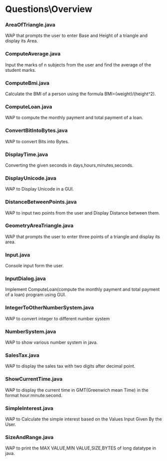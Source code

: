 # Questions\Overview 
### AreaOfTriangle.java
WAP that prompts the user to enter Base and Height of a triangle and display its Area.
### ComputeAverage.java
Input the marks of n subjects from the user and find the average of the student marks.
### ComputeBmi.java
Calculate the BMI of a person using the formula BMI=(weight)/(height^2).
### ComputeLoan.java
WAP to compute the monthly payment and total payment of a loan.
### ConvertBitIntoBytes.java
WAP to convert Bits into Bytes.
### DisplayTime.java
Converting the given seconds in days,hours,minutes,seconds.
### DisplayUnicode.java
WAP to Display Unicode in a GUI.
### DistanceBetweenPoints.java
WAP to input two points from the user and Display Distance between them.
### GeometryAreaTriangle.java
WAP that prompts the user to enter three points of a triangle and display its area.
### Input.java
Console input form the user.
### InputDialog.java
Implement ComputeLoan(compute the monthly payment and total payment of a loan) program using GUI.
### IntegerToOtherNumberSystem.java
WAP to convert integer to different number system
### NumberSystem.java
WAP to show various number system in java.
### SalesTax.java
WAP to display the sales tax with two digits after decimal point.
### ShowCurrentTime.java
WAP to display the current time in GMT(Greenwich mean Time) in the format hour:minute:second.
### SimpleInterest.java
WAP to Calculate the simple interest based on the Values Input Given By the User.
### SizeAndRange.java
WAP to print the MAX VALUE,MIN VALUE,SIZE,BYTES of long datatype in java.
